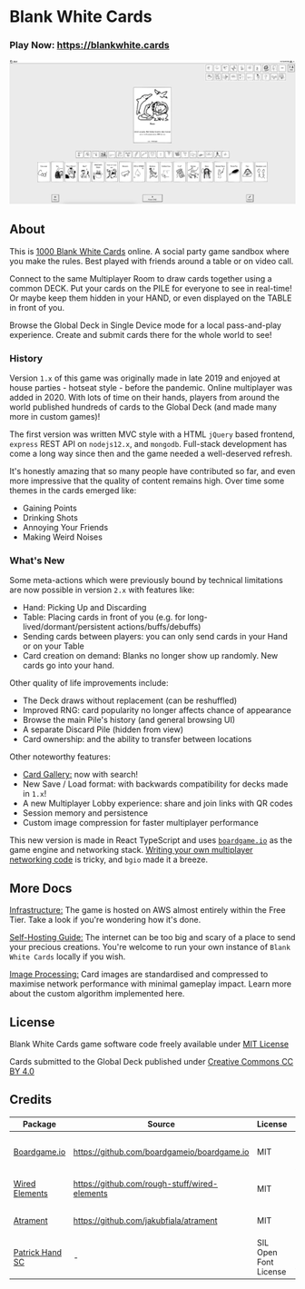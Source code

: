 # Blank White Cards
### Play Now: https://blankwhite.cards

![Gameplay](./docs/img/gameplay.png)

## About
This is [1000 Blank White Cards](https://en.wikipedia.org/wiki/1000_Blank_White_Cards) online. A social party game sandbox where you make the rules. Best played with friends around a table or on video call.

Connect to the same Multiplayer Room to draw cards together using a common DECK.
Put your cards on the PILE for everyone to see in real-time!
Or maybe keep them hidden in your HAND, or even displayed on the TABLE in front of you.

Browse the Global Deck in Single Device mode for a local pass-and-play experience.
Create and submit cards there for the whole world to see!

### History
Version `1.x` of this game was originally made in late 2019 and enjoyed at house parties - hotseat style - before the pandemic. Online multiplayer was added in 2020. With lots of time on their hands, players from around the world published hundreds of cards to the Global Deck (and made many more in custom games)!

The first version was written MVC style with a HTML `jQuery` based frontend, `express` REST API on `nodejs12.x`, and `mongodb`. Full-stack development has come a long way since then and the game needed a well-deserved refresh.

It's honestly amazing that so many people have contributed so far, and even more impressive that the quality of content remains high. Over time some themes in the cards emerged like:
- Gaining Points
- Drinking Shots
- Annoying Your Friends
- Making Weird Noises

### What's New
Some meta-actions which were previously bound by technical limitations are now possible in version `2.x` with features like:
- Hand: Picking Up and Discarding
- Table: Placing cards in front of you (e.g. for long-lived/dormant/persistent actions/buffs/debuffs)
- Sending cards between players: you can only send cards in your Hand or on your Table
- Card creation on demand: Blanks no longer show up randomly. New cards go into your hand.

Other quality of life improvements include:
- The Deck draws without replacement (can be reshuffled)
- Improved RNG: card popularity no longer affects chance of appearance
- Browse the main Pile's history (and general browsing UI)
- A separate Discard Pile (hidden from view)
- Card ownership: and the ability to transfer between locations

Other noteworthy features:
- [Card Gallery:](https://blankwhite.cards/card) now with search!
- New Save / Load format: with backwards compatibility for decks made in `1.x`!
- A new Multiplayer Lobby experience: share and join links with QR codes
- Session memory and persistence
- Custom image compression for faster multiplayer performance

This new version is made in React TypeScript and uses [`boardgame.io`](https://boardgame.io/) as the game engine and networking stack. [Writing your own multiplayer networking code](https://github.com/mcteamster/twinge?tab=readme-ov-file#twinge-service) is tricky, and `bgio` made it a breeze.

## More Docs
[Infrastructure:](./docs/aws.md)
The game is hosted on AWS almost entirely within the Free Tier.
Take a look if you're wondering how it's done.

[Self-Hosting Guide:](./docs/local.md)
The internet can be too big and scary of a place to send your precious creations.
You're welcome to run your own instance of `Blank White Cards` locally if you wish.

[Image Processing:](./docs/images.md)
Card images are standardised and compressed to maximise network performance with minimal gameplay impact. Learn more about the custom algorithm implemented here.

## License
Blank White Cards game software code freely available under [MIT License](./LICENSE.md)

Cards submitted to the Global Deck published under [Creative Commons CC BY 4.0](https://creativecommons.org/licenses/by/4.0/)

## Credits
Package | Source | License | Attribution
--- | --- | --- | ---
[Boardgame.io](https://boardgame.io/) | https://github.com/boardgameio/boardgame.io | MIT | Copyright (c) 2017 The boardgame.io Authors.
[Wired Elements](https://wiredjs.com/) | https://github.com/rough-stuff/wired-elements | MIT | Copyright (c) 2021 Preet Shihn
[Atrament](https://www.fiala.space/atrament/) | https://github.com/jakubfiala/atrament | MIT | Copyright 2024 Jakub Fiala
[Patrick Hand SC](https://fonts.google.com/specimen/Patrick+Hand+SC/license) | - | SIL Open Font License | Copyright (c) 2010-2012 Patrick Wagesreiter